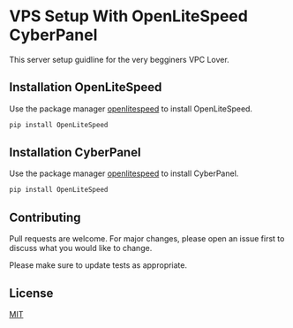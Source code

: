 # VPS Setup With OpenLiteSpeed CyberPanel

This server setup guidline for the very begginers VPC Lover.

## Installation OpenLiteSpeed

Use the package manager [openlitespeed](https://openlitespeed.org/kb/) to install OpenLiteSpeed.

```bash
pip install OpenLiteSpeed
```

## Installation CyberPanel

Use the package manager [openlitespeed](https://openlitespeed.org/kb/) to install CyberPanel.

```bash
pip install OpenLiteSpeed
```


## Contributing
Pull requests are welcome. For major changes, please open an issue first to discuss what you would like to change.

Please make sure to update tests as appropriate.

## License
[MIT](https://choosealicense.com/licenses/mit/)
